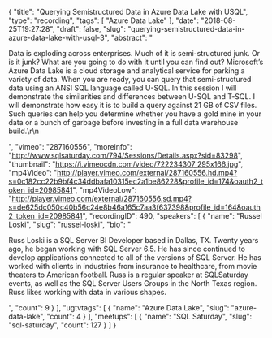 {
  "title": "Querying Semistructured Data in Azure Data Lake with USQL",
  "type": "recording",
  "tags": [
    "Azure Data Lake"
  ],
  "date": "2018-08-25T19:27:28",
  "draft": false,
  "slug": "querying-semistructured-data-in-azure-data-lake-with-usql-3",
  "abstract": "<p>Data is exploding across enterprises.  Much of it is semi-structured junk.  Or is it junk?  What are you going to do with it until you can find out?  Microsoft’s Azure Data Lake is a cloud storage and analytical service for parking a variety of data.  When you are ready, you can query that semi-structured data using an ANSI SQL language called U-SQL.  In this session I will demonstrate the similarities and differences between U-SQL and T-SQL.  I will demonstrate how easy it is to build a query against 21 GB of CSV files. Such queries can help you determine whether you have a gold mine in your data or a bunch of garbage before investing in a full data warehouse build.\r\n</p>",
  "vimeo": "287160556",
  "moreinfo": "http://www.sqlsaturday.com/794/Sessions/Details.aspx?sid=83298",
  "thumbnail": "https://i.vimeocdn.com/video/722234307_295x166.jpg",
  "mp4Video": "http://player.vimeo.com/external/287160556.hd.mp4?s=0c182cc22b9bf4c34ddbafa10315ec2a1be86228&profile_id=174&oauth2_token_id=20985841",
  "mp4VideoLow": "http://player.vimeo.com/external/287160556.sd.mp4?s=de625dc050c40b56c24e8b46a165c7aa3f637398&profile_id=164&oauth2_token_id=20985841",
  "recordingID": 490,
  "speakers": [
    {
      "name": "Russel Loski",
      "slug": "russel-loski",
      "bio": "<p>Russ Loski is a SQL Server BI Developer based in Dallas, TX. Twenty years ago, he began working with SQL Server 6.5. He has since continued to develop applications connected to all of the versions of SQL Server. He has worked with clients in industries from insurance to healthcare, from movie theaters to American football.  Russ is a regular speaker at SQLSaturday events, as well as the SQL Server Users Groups in the North Texas region. Russ likes working with data in various shapes.</p>",
      "count": 9
    }
  ],
  "ugtvtags": [
    {
      "name": "Azure Data Lake",
      "slug": "azure-data-lake",
      "count": 4
    }
  ],
  "meetups": [
    {
      "name": "SQL Saturday",
      "slug": "sql-saturday",
      "count": 127
    }
  ]
}